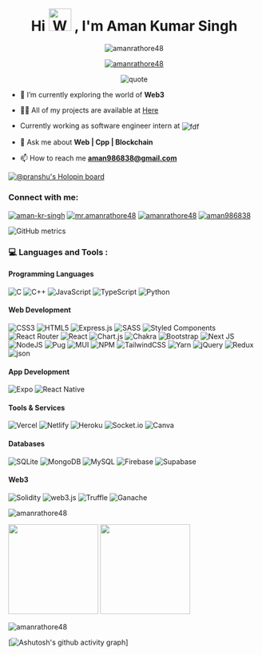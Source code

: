 <h1 align="center">Hi <img src="https://raw.githubusercontent.com/nixin72/nixin72/master/wave.gif" 
         alt="Waving hand animated gif"
         height="45"
         width="45" /> , I'm Aman Kumar Singh</h1>

<p align="center"> <img src="https://komarev.com/ghpvc/?username=amanrathore48&label=Profile%20views&color=0aff33&style=plastic" alt="amanrathore48" /> </p>

<p align="center"> <a href="https://github.com/ryo-ma/github-profile-trophy"><img src="https://github-profile-trophy.vercel.app/?username=amanrathore48&column=4&margin-w=20&margin-h=15" alt="amanrathore48" /></a> </p>
         
<p align="center"> <img src="https://quotes-github-readme.vercel.app/api?type=horizontal&theme=dark" alt="quote" /> </p>

- 🌱 I’m currently exploring the world of **Web3**

- 👨‍💻 All of my projects are available at [Here](https://pranshuportfolio.netlify.app/)

- Currently working as software engineer intern at <img src="https://img.shields.io/badge/Digilocker-5733EA?style=for-the-badge&logoColor=white" align="center" alt="fdf" />

- 💬 Ask me about **Web | Cpp | Blockchain**

- 📫 How to reach me **aman986838@gmail.com**

[![@pranshu's Holopin board](https://holopin.me/pranshu)](https://holopin.io/@pranshu)

<h3 align="left">Connect with me:</h3>
<p align="left">
<a href="https://www.linkedin.com/in/aman-kr-singh/" target="blank"><img align="center" src="https://img.shields.io/badge/LinkedIn-0077B5?style=for-the-badge&logo=linkedin&logoColor=white" alt="aman-kr-singh" /></a>
<a href="https://www.instagram.com/mr.amanrathore48/" target="blank"><img align="center" src="https://img.shields.io/badge/Instagram-E4405F?style=for-the-badge&logo=instagram&logoColor=white" alt="mr.amanrathore48"  /></a>
<a href="https://leetcode.com/amanrathore48/" target="blank"><img align="center" src="https://img.shields.io/badge/-LeetCode-FFA116?style=for-the-badge&logo=LeetCode&logoColor=black" alt="amanrathore48"  /></a>       
<a href="https://auth.geeksforgeeks.org/user/aman986838" target="_blank"><img align="center" src="https://img.shields.io/badge/GeeksforGeeks-298D46?style=for-the-badge&logo=geeksforgeeks&logoColor=white" alt="aman986838"  /></a>
</p>

![GitHub metrics](https://metrics.lecoq.io/amanrathore48)

<h3 align="left">💻 Languages and Tools :</h3>

<h4> Programming Languages </h4>

![C](https://img.shields.io/badge/c-%2300599C.svg?style=for-the-badge&logo=c&logoColor=white)
![C++](https://img.shields.io/badge/c++-%2300599C.svg?style=for-the-badge&logo=c%2B%2B&logoColor=white)
![JavaScript](https://img.shields.io/badge/javascript-%23323330.svg?style=for-the-badge&logo=javascript&logoColor=%23F7DF1E)
![TypeScript](https://img.shields.io/badge/typescript-%23007ACC.svg?style=for-the-badge&logo=typescript&logoColor=white)
![Python](https://img.shields.io/badge/python-3670A0?style=for-the-badge&logo=python&logoColor=ffdd54)

<h4> Web Development </h4>

![CSS3](https://img.shields.io/badge/css3-%231572B6.svg?style=for-the-badge&logo=css3&logoColor=white) ![HTML5](https://img.shields.io/badge/html5-%23E34F26.svg?style=for-the-badge&logo=html5&logoColor=white) ![Express.js](https://img.shields.io/badge/express.js-%23404d59.svg?style=for-the-badge&logo=express&logoColor=%2361DAFB) ![SASS](https://img.shields.io/badge/SASS-hotpink.svg?style=for-the-badge&logo=SASS&logoColor=white) ![Styled Components](https://img.shields.io/badge/styled--components-DB7093?style=for-the-badge&logo=styled-components&logoColor=white) ![React Router](https://img.shields.io/badge/React_Router-CA4245?style=for-the-badge&logo=react-router&logoColor=white) ![React](https://img.shields.io/badge/react-%2320232a.svg?style=for-the-badge&logo=react&logoColor=%2361DAFB) ![Chart.js](https://img.shields.io/badge/chart.js-F5788D.svg?style=for-the-badge&logo=chart.js&logoColor=white) ![Chakra](https://img.shields.io/badge/chakra-%234ED1C5.svg?style=for-the-badge&logo=chakraui&logoColor=white) ![Bootstrap](https://img.shields.io/badge/bootstrap-%23563D7C.svg?style=for-the-badge&logo=bootstrap&logoColor=white) ![Next JS](https://img.shields.io/badge/Next-black?style=for-the-badge&logo=next.js&logoColor=white) ![NodeJS](https://img.shields.io/badge/node.js-6DA55F?style=for-the-badge&logo=node.js&logoColor=white) ![Pug](https://img.shields.io/badge/Pug-FFF?style=for-the-badge&logo=pug&logoColor=A86454) ![MUI](https://img.shields.io/badge/MUI-%230081CB.svg?style=for-the-badge&logo=material-ui&logoColor=white) ![NPM](https://img.shields.io/badge/NPM-%23000000.svg?style=for-the-badge&logo=npm&logoColor=white) ![TailwindCSS](https://img.shields.io/badge/tailwindcss-%2338B2AC.svg?style=for-the-badge&logo=tailwind-css&logoColor=white) ![Yarn](https://img.shields.io/badge/yarn-%232C8EBB.svg?style=for-the-badge&logo=yarn&logoColor=white) ![jQuery](https://img.shields.io/badge/jquery-%230769AD.svg?style=for-the-badge&logo=jquery&logoColor=white) ![Redux](https://img.shields.io/badge/redux-%23593d88.svg?style=for-the-badge&logo=redux&logoColor=white) ![json](https://img.shields.io/badge/JSON-000000.svg?style=for-the-badge&logo=JSON&logoColor=white)

<h4> App Development </h4>

![Expo](https://img.shields.io/badge/expo-1C1E24?style=for-the-badge&logo=expo&logoColor=#D04A37) ![React Native](https://img.shields.io/badge/react_native-%2320232a.svg?style=for-the-badge&logo=react&logoColor=%2361DAFB)

<h4>Tools & Services </h4>

![Vercel](https://img.shields.io/badge/vercel-%23000000.svg?style=for-the-badge&logo=vercel&logoColor=white)
![Netlify](https://img.shields.io/badge/netlify-%23000000.svg?style=for-the-badge&logo=netlify&logoColor=#00C7B7)
![Heroku](https://img.shields.io/badge/heroku-%23430098.svg?style=for-the-badge&logo=heroku&logoColor=white)
![Socket.io](https://img.shields.io/badge/Socket.io-black?style=for-the-badge&logo=socket.io&badgeColor=010101)
![Canva](https://img.shields.io/badge/Canva-%2300C4CC.svg?style=for-the-badge&logo=Canva&logoColor=white)

<h4> Databases </h4>

![SQLite](https://img.shields.io/badge/sqlite-%2307405e.svg?style=for-the-badge&logo=sqlite&logoColor=white) ![MongoDB](https://img.shields.io/badge/MongoDB-%234ea94b.svg?style=for-the-badge&logo=mongodb&logoColor=white) ![MySQL](https://img.shields.io/badge/mysql-%2300f.svg?style=for-the-badge&logo=mysql&logoColor=white)
![Firebase](https://img.shields.io/badge/firebase-%23039BE5.svg?style=for-the-badge&logo=firebase)
![Supabase](https://img.shields.io/badge/Supabase-3ECF8E?style=for-the-badge&logo=supabase&logoColor=white)

<!-- <h4> Machine Learning </h4>

![Anaconda](https://img.shields.io/badge/Anaconda-%2344A833.svg?style=for-the-badge&logo=anaconda&logoColor=white) ![Pandas](https://img.shields.io/badge/pandas-%23150458.svg?style=for-the-badge&logo=pandas&logoColor=white) ![scikit-learn](https://img.shields.io/badge/scikit--learn-%23F7931E.svg?style=for-the-badge&logo=scikit-learn&logoColor=white) ![FastAPI](https://img.shields.io/badge/FastAPI-005571?style=for-the-badge&logo=fastapi) ![NumPy](https://img.shields.io/badge/numpy-%23013243.svg?style=for-the-badge&logo=numpy&logoColor=white) -->

<h4> Web3 </h4>

![Solidity](https://img.shields.io/badge/Solidity-%23363636.svg?style=for-the-badge&logo=solidity&logoColor=white) ![web3.js](https://img.shields.io/badge/Web3.js-F16822.svg?style=for-the-badge&logo=web3dotjs&logoColor=white) ![Truffle](https://img.shields.io/badge/Truffle-e4a663?style=for-the-badge&logoColor=white) ![Ganache](https://img.shields.io/badge/ganache-5E464D?style=for-the-badge&logoColor=white)

<!-- ![Moralis](https://img.shields.io/badge/Moralis-01ADF7?style=for-the-badge&logoColor=white) ![OpenZepplin](https://img.shields.io/badge/OpenZeppelin-4E5EE4.svg?style=for-the-badge&logo=OpenZeppelin&logoColor=white) ![ThirdWeb](https://img.shields.io/badge/ThirdWeb-CB0FAA?style=for-the-badge&logoColor=white) -->

<p><img align="center" src="https://github-readme-stats.vercel.app/api/top-langs?username=amanrathore48&show_icons=true&locale=en&layout=compact" alt="amanrathore48" /></p>

<img height="180em" src="https://github-profile-summary-cards.vercel.app/api/cards/profile-details?username=amanrathore48&theme=github_dark" />
<img height="180em" src="https://github-profile-summary-cards.vercel.app/api/cards/stats?username=amanrathore48&theme=github_dark"/>

<p><img align="center" src="https://github-readme-streak-stats.herokuapp.com/?user=amanrathore48" alt="amanrathore48" /></p>

[![Ashutosh's github activity graph](https://github-readme-activity-graph.vercel.app/graph?username=amanrathore48&bg_color=000000&color=9e4c98&line=9e4c98&point=ff8585&area=true&hide_border=true)]
